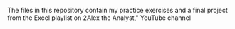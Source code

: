 The files in this repository contain my practice exercises and a final project from the Excel playlist on 2Alex the Analyst," YouTube channel
